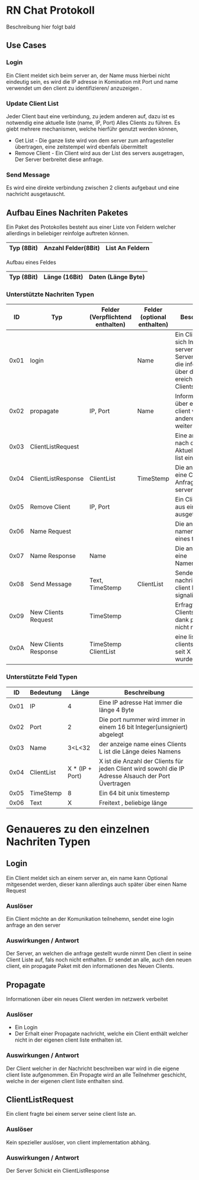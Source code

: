# RN Chat Protokoll

Beschreibung hier folgt bald 

## Use Cases

### Login
Ein Client meldet sich beim server an, der Name muss hierbei nicht eindeutig sein, es wird die IP adresse in Komination mit Port und name verwendet um den client zu identifizieren/ anzuzeigen .

### Update Client List
Jeder Client baut eine verbindung, zu jedem anderen auf, dazu ist es notwendig eine aktuelle liste (name, IP, Port) Alles Clients zu führen.
Es giebt mehrere mechanismen, welche hierführ genutzt werden können,
   + Get List      - Die ganze liste wird von dem server zum anfragesteller übertragen, eine zeitstempel wird ebenfals übermittelt
   + Remove Client - Ein Client wird aus der List des servers ausgetragen, Der Server berbreitet diese anfrage.

### Send Message
Es wird eine direkte verbindung zwischen 2 clients aufgebaut und eine nachricht ausgetauscht.




## Aufbau Eines Nachriten Paketes

Ein Paket des Protokolles besteht aus einer Liste von Feldern welcher allerdings in beliebiger reinfolge auftreten können.

| Typ (8Bit) | Anzahl Felder(8Bit) | List An Feldern | 
|------------|---------------------|-----------------|


Aufbau eines Feldes 

| Typ (8Bit) | Länge (16Bit) | Daten (Länge Byte)  | 
|------------|---------------|---------------------|


### Unterstützte Nachriten Typen

| ID   | Typ   | Felder (Verpflichtend enthalten) | Felder (optional enthalten) | Beschreibung |
|------|-------|----------------------------------|-----------------------------|--------------|
| 0x01 | login |                                  | Name                        | Ein Client trägt sich In einem server ein, der Server verbreitet die informationen über die ereichbarkeit des Clients. |
| 0x02 | propagate | IP, Port                     | Name                        | Informationen über ein neuen client werden an andere Server weiter gegeben. |
| 0x03 | ClientListRequest |                       |                             | Eine anfrage, nach der Aktuellen Client list eines servers | 
| 0x04 | ClientListResponse | ClientList          | TimeStemp                   | Die antwort auf eine Client List Anfrage des servers | 
| 0x05 | Remove Client | IP, Port                 |                             | Ein Client wird aus einem server ausgetragen |
| 0x06 | Name Request |                           |                             | Die anfrage zur namensauflösung eines teilnehmers |
| 0x07 | Name Response | Name                     |                             | Die antwort auf eine Namensauflösung |                    
| 0x08 | Send Message | Text, TimeStemp           | ClientList	                | Sendet eine text nachricht, Die client list signalisiert CC |
| 0x09 | New Clients Request | TimeStemp          |                             | Erfragt neue Clients seit X, ist dank propagate nicht notwendig |                    
| 0x0A | New Clients Response | TimeStemp ClientList  |                         | eine liste von clients welche seit X hinzugefügt wurden |



### Unterstützte Feld Typen


| ID   | Bedeutung   | Länge   | Beschreibung |
|------|-------------|---------|--------------|
| 0x01 | IP          | 4       | Eine IP adresse Hat immer die länge 4 Byte |
| 0x02 | Port        | 2 	   | Die port nummer wird immer in einem 16 bit Integer(unsigniert) abgelegt |
| 0x03 | Name        | 3<L<32  | der anzeige name eines Clients L ist die Länge deies Namens |
| 0x04 | ClientList  | X * (IP + Port) | X ist die Anzahl der Clients für jeden Client wird sowohl die IP Adresse Alsauch der Port Üvertragen |
| 0x05 | TimeStemp   | 8       | Ein 64 bit unix timestemp  | 
| 0x06 | Text        | X       | Freitext , beliebige länge |

# Genaueres zu den einzelnen Nachriten Typen

## Login 

Ein Client meldet sich an einem server an, ein name kann Optional mitgesendet werden, dieser kann allerdings auch später über einen Name Request 

### Auslöser

Ein Client möchte an  der Komunikation teilnehemn, sendet eine login anfrage an den server

### Auswirkungen / Antwort
Der Server, an welchen die anfrage gestellt wurde nimmt Den client in seine Client Liste auf, fals noch nicht enthalten. 
Er sendet an alle, auch den neuen client, ein propagate Paket mit den informationen des Neuen Clients.


## Propagate

Informationen über ein neues Client werden im netzwerk verbeitet

### Auslöser

 - Ein Login 
 - Der Erhalt einer Propagate nachricht, welche ein Client enthält welcher nicht in der eigenen client liste enthalten ist.
 
### Auswirkungen / Antwort

Der Client welcher in der Nachricht beschreiben war wird in die eigene client liste aufgenommen.
Ein Propagte wird an alle Teilnehmer geschicht, welche in  der eigenen client liste enthalten sind.


## ClientListRequest

Ein client fragte bei einem server seine client liste an.

### Auslöser
Kein spezieller auslöser, von client implementation abhäng.
 
### Auswirkungen / Antwort

Der Server Schickt ein ClientListResponse



 
